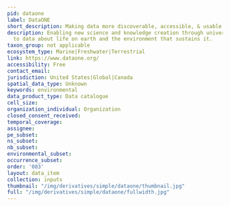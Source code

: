 ```yaml
---
pid: dataone
label: DataONE
short_description: Making data more discoverable, accessible, & usable
description: Enabling new science and knowledge creation through universal access
  to data about life on earth and the environment that sustains it.
taxon_group: not applicable
ecosystem_type: Marine|Freshwater|Terrestrial
link: https://www.dataone.org/
accessibility: Free
contact_email: 
jurisdiction: United States|Global|Canada
spatial_data_type: Unknown
keywords: environmental
data_product_type: Data catalogue
cell_size: 
organization_individual: Organization
closed_consent_received: 
temporal_coverage: 
assignee: 
pe_subset: 
ns_subset: 
nb_subset: 
environmental_subset: 
occurrence_subset: 
order: '083'
layout: data_item
collection: inputs
thumbnail: "/img/derivatives/simple/dataone/thumbnail.jpg"
full: "/img/derivatives/simple/dataone/fullwidth.jpg"
---
```

